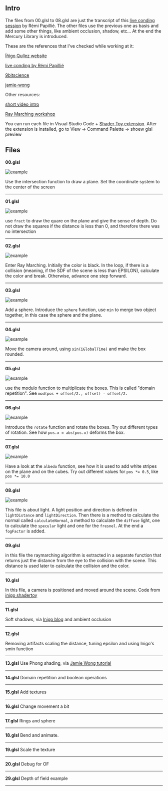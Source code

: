 ## Intro

The files from 00.glsl to 08.glsl are just the transcript of this [live conding session](https://www.youtube.com/watch?v=s6t0mJsgUKw) by Rémi Papillié.
The other files use the previous one as basis and add some other things, like ambient occlusion, shadow, etc...
At the end the Mercury Library is introduced.

These are the references that I've checked while working at it:

[Íñigo Quílez website](http://iquilezles.org/www/articles/distfunctions/distfunctions.htm)

[live conding by Rémi Papillié](https://www.youtube.com/watch?v=s6t0mJsgUKw)

[9bitscience](http://9bitscience.blogspot.de/2013/07/raymarching-distance-fields_14.html)

[jamie-wong](http://jamie-wong.com/2016/07/15/ray-marching-signed-distance-functions/)

Other resources:

[short video intro](https://www.youtube.com/watch?v=Cp5WWtMoeKg)

[Ray Marching workshop](https://github.com/ajweeks/RaymarchingWorkshop)


You can run each file in Visual Studio Code + [Shader Toy extension](https://marketplace.visualstudio.com/items?itemName=stevensona.shader-toy). After the extension is installed, go to View -> Command Palette -> shoew glsl preview

## Files

**00.glsl**

![example](img/00.png)

Use the intersection function to draw a plane. Set the coordinate system to the center of the screen

***

**01.glsl**

![example](img/01.png)

use `fract` to draw the quare on the plane and give the sense of depth. Do not draw the squares if the distance is less than 0, and therefore there was no intersection

***

**02.glsl**

![example](img/02.png)

Enter Ray Marching. Initially the color is black. In the loop, if there is a collision (meaning, if the SDF of the scene is less than EPSILON), calculate the color and break. Otherwise, advance one step forward.

***

**03.glsl**

![example](img/03.png)

Add a sphere. Introduce the `sphere` function, use `min` to merge two object together, in this case the sphere and the plane.

***

**04.glsl**

![example](img/04.png)

Move the camera around, using `sin(iGlobalTime)` and make the box rounded.

***

**05.glsl**

![example](img/05.png)

use the modulo function to multiplicate the boxes. This is called "domain repetition". See `mod(pos + offset/2., offset) - offset/2.`

***

**06.glsl**

![example](img/06.png)

Introduce the `rotate` function and rotate the boxes. Try out different types of rotation. See how `pos.x = abs(pos.x)` deforms the box.

***

**07.glsl**

![example](img/07.png)

Have a look at the `albedo` function, see how it is used to add white stripes on the plane and on the cubes. Try out different values for `pos *= 0.5`, like `pos *= 10.0`

***

**08.glsl**

![example](img/08.png)

This file is about light. A light position and direction is defined in `lightDistance` and `lightDirection`. Then there is a method to calculate the normal called `calculateNormal`, a method to calculate the `diffuse` light, one to calculate the `specular` light and one for the `fresnel`. At the end a `fogFactor` is added.

***


**09.glsl**

in this file the raymarching algorithm is extracted in a separate function that returns just the distance from the eye to the collision with the scene. This distance is used later to calculate the collision and the color.

***

**10.glsl**

In this file, a camera is positioned and moved around the scene. Code from [inigo shadertoy](https://www.shadertoy.com/view/Xds3zN)

***

**11.glsl**

Soft shadows, via [Inigo blog](http://www.iquilezles.org/www/articles/rmshadows/rmshadows.htm)
and ambient occlusion

***

**12.glsl**

Removing artifacts scaling the distance, tuning epsilon and using Inigo's smin function

***

**13.glsl**
Use Phong shading, via [Jamie Wong tutorial](http://jamie-wong.com/2016/07/15/ray-marching-signed-distance-functions/)

*** 

**14.glsl**
Domain repetition and boolean operations

*** 

**15.glsl**
Add textures

*** 

**16.glsl**
Change movement a bit

*** 

**17.glsl**
Rings and sphere

*** 

**18.glsl**
Bend and animate.

*** 

**19.glsl**
Scale the texture

*** 

**20.glsl**
Debug for OF

***

**29.glsl**
Depth of field example

*** 



